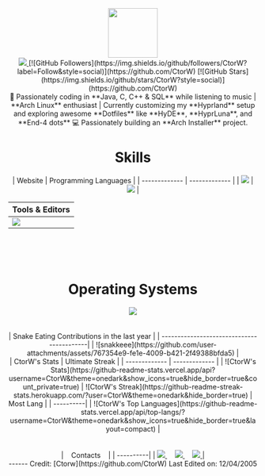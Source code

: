<div align="Center">
<img width="100" src="https://github.com/user-attachments/assets/fae54e71-c962-4868-ad16-f727a0593d00" />
<div align="center">
<a href="https://github.com/CtorW">
<img src="https://github.com/user-attachments/assets/77f249fa-d3bf-4ece-aad2-7fe374d1217f" />
</a>
[![GitHub Followers](https://img.shields.io/github/followers/CtorW?label=Follow&style=social)](https://github.com/CtorW)
[![GitHub Stars](https://img.shields.io/github/stars/CtorW?style=social)](https://github.com/CtorW)
</div>
🌱 Passionately coding in **Java, C, C++ & SQL** while listening to music | **Arch Linux** enthusiast | Currently customizing my **Hyprland** setup and exploring awesome **Dotfiles** like **HyDE**, **HyprLuna**, and **End-4 dots**
💻 Passionately building an **Arch Installer** project. 
<div align="Center">
<h1>Skills</h1>
</div>
<div align="Center">
| Website | Programming Languages |
| ------------- | ------------- |
| <img src="https://skillicons.dev/icons?i=html,css,js,sass,py"/> | <img src="https://skillicons.dev/icons?i=c,cpp,java,mysql,bash"/> |

| Tools & Editors |
| ------------- |
| <img src="https://skillicons.dev/icons?i=vscode,vscodium,sublime,github"/> |
</div>
<br>
<br>
<br>
<div align="Center">
<h1>Operating Systems</h1>
<img src="https://skillicons.dev/icons?i=windows,arch,linux,mint,ubuntu"/>
</div>
<br>
<br>
| Snake Eating Contributions in the last year |
| ------------------------------------------|
| ![snakkeee](https://github.com/user-attachments/assets/767354e9-fe1e-4009-b421-2f49388bfda5) | 
<div align="Center">
| CtorW's Stats | Ultimate Streak |
| ------------- | ------------- |
| ![CtorW's Stats](https://github-readme-stats.vercel.app/api?username=CtorW&theme=onedark&show_icons=true&hide_border=true&count_private=true)  | ![CtorW's Streak](https://github-readme-streak-stats.herokuapp.com/?user=CtorW&theme=onedark&hide_border=true) 
| Most Lang |
| ----------|
| ![CtorW's Top Languages](https://github-readme-stats.vercel.app/api/top-langs/?username=CtorW&theme=onedark&show_icons=true&hide_border=true&layout=compact) |
</div>
<br>
<br>
<div align="Center">
|‎ ‎ ‎ ‎ Contacts‎ ‎ ‎ ‎ |
| ----------|
| <a href="mailto:angulogetsai16@gmail.com"> <img src="https://skillicons.dev/icons?i=gmail"/> </a> ‎ ‎ ‎ ‎  <a href="https://instagram.com/getsai.ar"> <img src="https://skillicons.dev/icons?i=instagram"/> </a> ‎ ‎ ‎ ‎  <a href="[https://instagram.com/getsai.ar](https://discord.com/users/729473858179956859)"> <img src="https://skillicons.dev/icons?i=discord"/> </a> |
</div>
------
Credit: [Ctorw](https://github.com/CtorW)
Last Edited on: 12/04/2005
